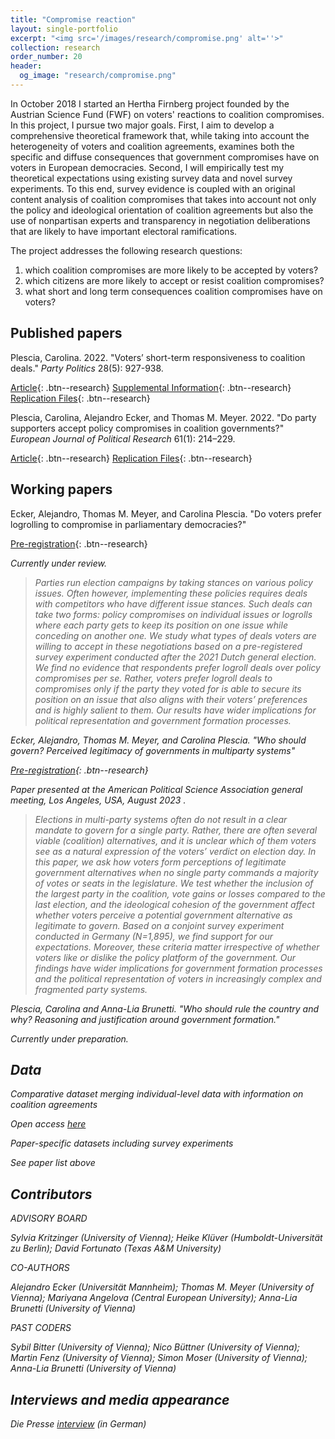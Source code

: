 ```yaml
---
title: "Compromise reaction"
layout: single-portfolio
excerpt: "<img src='/images/research/compromise.png' alt=''>"
collection: research
order_number: 20
header: 
  og_image: "research/compromise.png"
---
```


In October 2018 I started an Hertha Firnberg project founded by the Austrian Science Fund (FWF) on voters' reactions to coalition compromises. 
In this project, I pursue two major goals.
First, I aim to develop a comprehensive theoretical framework that, while taking into account the heterogeneity of voters and coalition agreements, examines both the specific and diffuse consequences that government compromises have on voters in European democracies. Second, I will empirically test my theoretical expectations using existing survey data and novel survey experiments. To this end, survey evidence is coupled with an original content analysis of coalition compromises that takes into account not only the policy and ideological orientation of coalition agreements but also the use of nonpartisan experts and transparency in negotiation deliberations that are likely to have important electoral ramifications.

The project addresses the following research questions:
1. which coalition compromises are more likely to be accepted by voters?
2. which citizens are more likely to accept or resist coalition compromises?
3. what short and long term consequences coalition compromises have on voters?


## Published papers

Plescia, Carolina. 2022. &quot;Voters’ short-term responsiveness to coalition deals.&quot; <i>Party Politics</i> 28(5): 927-938.  

[Article](https://doi.org/10.1177/13540688211029794){: .btn--research} [Supplemental Information](https://journals.sagepub.com/doi/suppl/10.1177/13540688211029794/suppl_file/sj-pdf-1-ppq-10.1177_13540688211029794.pdf){: .btn--research} [Replication Files](https://data.aussda.at/dataset.xhtml?persistentId=doi:10.11587/EFDRNJ){: .btn--research}

Plescia, Carolina, Alejandro Ecker, and Thomas M. Meyer. 2022. &quot;Do party supporters accept policy compromises in coalition governments?&quot; <i>European Journal of Political Research</i> 61(1): 214–229.  

[Article](https://doi.org/10.1111/1475-6765.12450){: .btn--research} [Replication Files](https://github.com/carolinaplescia/replication_material/tree/main/2022-08-EJPR){: .btn--research}

## Working papers

Ecker, Alejandro, Thomas M. Meyer, and Carolina Plescia. &quot;Do voters prefer logrolling to compromise in parliamentary democracies?&quot;

[Pre-registration](https://osf.io/pzkf9){: .btn--research} 

<i>Currently under review.<i>

>Parties run election campaigns by taking stances on various policy issues. Often however, implementing these policies requires deals with competitors who have different issue stances. Such deals can take two forms: policy compromises on individual issues or logrolls where each party gets to keep its position on one issue while conceding on another one. We study what types of deals voters are willing to accept in these negotiations based on a pre-registered survey experiment conducted after the 2021 Dutch general election. We find no evidence that respondents prefer logroll deals over policy compromises <i>per se<i>. Rather, voters prefer logroll deals to compromises only if the party they voted for is able to secure its position on an issue that also aligns with their voters’ preferences and is highly salient to them. Our results have wider implications for political representation and government formation processes.

Ecker, Alejandro, Thomas M. Meyer, and Carolina Plescia. &quot;Who should govern? Perceived legitimacy of governments in multiparty systems&quot;

[Pre-registration](https://osf.io/se6m8){: .btn--research} 

<i>Paper presented at the American Political Science Association general meeting, Los Angeles, USA, August 2023 .<i>

>Elections in multi-party systems often do not result in a clear mandate to govern for a single party. Rather, there are often several viable (coalition) alternatives, and it is unclear which of them voters see as a natural expression of the voters’ verdict on election day. In this paper, we ask how voters form perceptions of legitimate government alternatives when no single party commands a majority of votes or seats in the legislature. We test whether the inclusion of the largest party in the coalition, vote gains or losses compared to the last election, and the ideological cohesion of the government affect whether voters perceive a potential government alternative as legitimate to govern. Based on a conjoint survey experiment conducted in Germany (N=1,895), we find support for our expectations. Moreover, these criteria matter irrespective of whether voters like or dislike the policy platform of the government. Our findings have wider implications for government formation processes and the political representation of voters in increasingly complex and fragmented party systems.


Plescia, Carolina and Anna-Lia Brunetti. &quot;Who should rule the country and why? Reasoning and justification around government formation.&quot;

<i>Currently under preparation.<i>

## Data

Comparative dataset merging individual-level data with information on coalition agreements

Open access [here](https://data.aussda.at/dataset.xhtml?persistentId=doi:10.11587/W3AN2V)

Paper-specific datasets including survey experiments

See paper list above

## Contributors

ADVISORY BOARD

Sylvia Kritzinger (University of Vienna);
Heike Klüver (Humboldt-Universität zu Berlin);
David Fortunato (Texas A&M University)

CO-AUTHORS

Alejandro Ecker (Universität Mannheim);
Thomas M. Meyer (University of Vienna);
Mariyana Angelova (Central European University);
Anna-Lia Brunetti (University of Vienna)

PAST CODERS

Sybil Bitter (University of Vienna); 
Nico Büttner (University of Vienna);
Martin Fenz (University of Vienna);
Simon Moser (University of Vienna);
Anna-Lia Brunetti (University of Vienna)

## Interviews and media appearance
Die Presse [interview](https://www.diepresse.com/5559532/was-denkt-das-wahlvolk) (in German)

